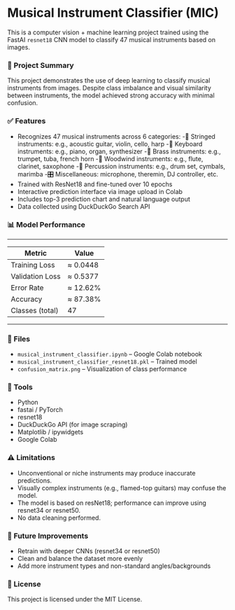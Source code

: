 # Musical Instrument Classifier (MIC)
This is a computer vision + machine learning project trained using the FastAI `resnet18` CNN model to classify 47 musical instruments based on images.

### 📌 Project Summary
This project demonstrates the use of deep learning to classify musical instruments from images. Despite class imbalance and visual similarity between instruments, the model achieved strong accuracy with minimal confusion.

### ✅ Features
- Recognizes 47 musical instruments across 6 categories:
      -🎻 Stringed instruments: e.g., acoustic guitar, violin, cello, harp
      -🎹 Keyboard instruments: e.g., piano, organ, synthesizer
      -🎺 Brass instruments: e.g., trumpet, tuba, french horn
      -🎷 Woodwind instruments: e.g., flute, clarinet, saxophone
      -🥁 Percussion instruments: e.g., drum set, cymbals, marimba
      -🎛️ Miscellaneous: microphone, theremin, DJ controller, etc.
- Trained with ResNet18 and fine-tuned over 10 epochs
- Interactive prediction interface via image upload in Colab
- Includes top-3 prediction chart and natural language output
- Data collected using DuckDuckGo Search API

### 📊 Model Performance
------------------------------
| Metric          | Value    |
| --------------- | -------- |
| Training Loss   | ≈ 0.0448 |
| Validation Loss | ≈ 0.5377 |
| Error Rate      | ≈ 12.62% |
| Accuracy        | ≈ 87.38% |
| Classes (total) |    47    |
------------------------------

### 📁 Files
- `musical_instrument_classifier.ipynb` – Google Colab notebook
- `musical_instrument_classifier_resnet18.pkl` – Trained model
- `confusion_matrix.png` – Visualization of class performance

### 🔧 Tools
- Python
- fastai / PyTorch
- resnet18
- DuckDuckGo API (for image scraping)
- Matplotlib / ipywidgets
- Google Colab

### ⚠️ Limitations
- Unconventional or niche instruments may produce inaccurate predictions.
- Visually complex instruments (e.g., flamed-top guitars) may confuse the model.
- The model is based on resNet18; performance can improve using resnet34 or resnet50.
- No data cleaning performed.

### 📌 Future Improvements
- Retrain with deeper CNNs (resnet34 or resnet50)
- Clean and balance the dataset more evenly
- Add more instrument types and non-standard angles/backgrounds

### 📄 License
This project is licensed under the MIT License.

